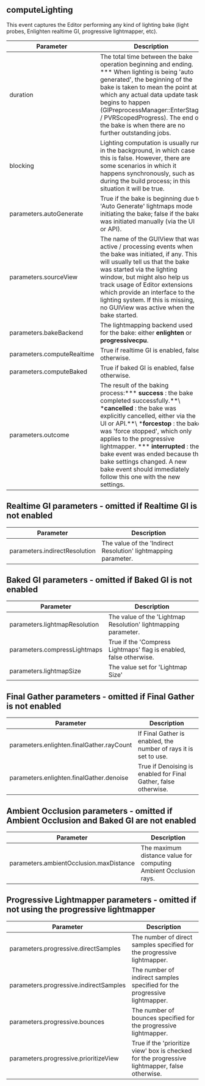## computeLighting

This event captures the Editor performing any kind of lighting bake (light probes, Enlighten realtime GI, progressive lightmapper, etc).

| Parameter | Description |
| --- | --- |
| duration | The total time between the bake operation beginning and ending. \*\*\* When lighting is being &#39;auto generated&#39;, the beginning of the bake is taken to mean the point at which any actual data update task begins to happen (GIPreprocessManager::EnterStage / PVRScopedProgress). The end of the bake is when there are no further outstanding jobs. |
| blocking | Lighting computation is usually run in the background, in which case this is false. However, there are some scenarios in which it happens synchronously, such as during the build process; in this situation it will be true. |
| parameters.autoGenerate | True if the bake is beginning due to &#39;Auto Generate&#39; lightmaps mode initiating the bake; false if the bake was initiated manually (via the UI or API). |
| parameters.sourceView | The name of the GUIView that was active / processing events when the bake was initiated, if any. This will usually tell us that the bake was started via the lighting window, but might also help us track usage of Editor extensions which provide an interface to the lighting system. If this is missing, no GUIView was active when the bake started. |
| parameters.bakeBackend | The lightmapping backend used for the bake: either **enlighten** or **progressivecpu**. |
| parameters.computeRealtime | True if realtime GI is enabled, false otherwise. |
| parameters.computeBaked | True if baked GI is enabled, false otherwise. |
| parameters.outcome | The result of the baking process:\*\*\* **success** : the bake completed successfully.\*\*\ ***cancelled** : the bake was explicitly cancelled, either via the UI or API.\*\*\ ***forcestop** : the bake was &#39;force stopped&#39;, which only applies to the progressive lightmapper. \*\*\* **interrupted** : the bake event was ended because the bake settings changed. A new bake event should immediately follow this one with the new settings. |

## Realtime GI parameters - omitted if Realtime GI is not enabled
| Parameter | Description |
| --- | --- |
| parameters.indirectResolution | The value of the &#39;Indirect Resolution&#39; lightmapping parameter. |

## Baked GI parameters - omitted if Baked GI is not enabled
| Parameter | Description |
| --- | --- |
| parameters.lightmapResolution | The value of the &#39;Lightmap Resolution&#39; lightmapping parameter. |
| parameters.compressLightmaps | True if the &#39;Compress Lightmaps&#39; flag is enabled, false otherwise. |
| parameters.lightmapSize | The value set for &#39;Lightmap Size&#39; |
## Final Gather parameters - omitted if Final Gather is not enabled
| Parameter | Description |
| --- | --- |
| parameters.enlighten.finalGather.rayCount | If Final Gather is enabled, the number of rays it is set to use. |
| parameters.enlighten.finalGather.denoise | True if Denoising is enabled for Final Gather, false otherwise. |
## Ambient Occlusion parameters - omitted if Ambient Occlusion and Baked GI are not enabled
| Parameter | Description |
| --- | --- |
| parameters.ambientOcclusion.maxDistance | The maximum distance value for computing Ambient Occlusion rays. |
## Progressive Lightmapper parameters - omitted if not using the progressive lightmapper
| Parameter | Description |
| --- | --- |
| parameters.progressive.directSamples | The number of direct samples specified for the progressive lightmapper. |
| parameters.progressive.indirectSamples | The number of indirect samples specified for the progressive lightmapper. |
| parameters.progressive.bounces | The number of bounces specified for the progressive lightmapper. |
| parameters.progressive.prioritizeView | True if the &#39;prioritize view&#39; box is checked for the progressive lightmapper, false otherwise. |

